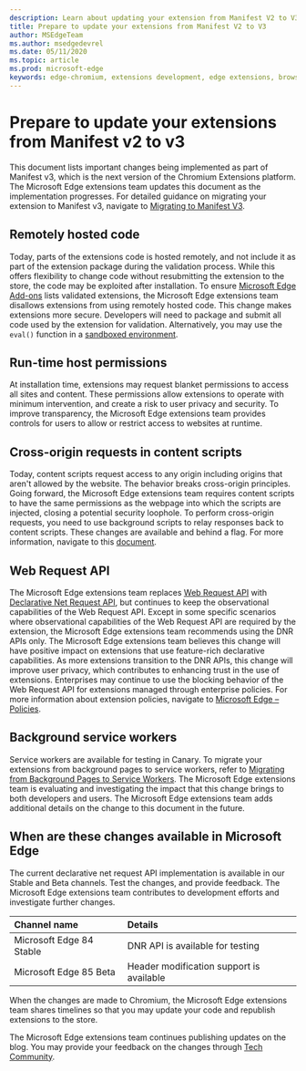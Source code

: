 ```yaml
---
description: Learn about updating your extension from Manifest V2 to V3
title: Prepare to update your extensions from Manifest V2 to V3
author: MSEdgeTeam
ms.author: msedgedevrel
ms.date: 05/11/2020
ms.topic: article
ms.prod: microsoft-edge
keywords: edge-chromium, extensions development, edge extensions, browser extensions, addons, developer, manifest v3, migrate to manifest v3
---
```

# Prepare to update your extensions from Manifest v2 to v3

This document lists important changes being implemented as part of Manifest v3, which is the next version of the Chromium Extensions platform.  The Microsoft Edge extensions team updates this document as the implementation progresses.  For detailed guidance on migrating your extension to Manifest v3, navigate to [Migrating to Manifest V3][ChromeDeveloperDocsExtensionsMv3Mv3MigrationChecklist].

## Remotely hosted code

Today, parts of the extensions code is hosted remotely, and not include it as part of the extension package during the validation process.  While this offers flexibility to change code without resubmitting the extension to the store, the code may be exploited after installation.  To ensure [Microsoft Edge Add-ons][MicrosoftMicrosoftedgeAddons] lists validated extensions, the Microsoft Edge extensions team disallows extensions from using remotely hosted code.  This change makes extensions more secure.  Developers will need to package and submit all code used by the extension for validation.  Alternatively, you may use the `eval()` function in a [sandboxed environment][ChromeDeveloperDocsExtensionsMv2Sandboxingeval].

## Run-time host permissions

At installation time, extensions may request blanket permissions to access all sites and content.  These permissions allow extensions to operate with minimum intervention, and create a risk to user privacy and security.  To improve transparency, the Microsoft Edge extensions team provides controls for users to allow or restrict access to websites at runtime.

## Cross-origin requests in content scripts

Today, content scripts request access to any origin including origins that aren't allowed by the website.  The behavior breaks cross-origin principles.  Going forward, the Microsoft Edge extensions team requires content scripts to have the same permissions as the webpage into which the scripts are injected, closing a potential security loophole.  To perform cross-origin requests, you need to use background scripts to relay responses back to content scripts.  These changes are available and behind a flag.  For more information, navigate to this [document][ChromiumHomeChromiumSecurityExtensionContentScriptFetches].

## Web Request API

The Microsoft Edge extensions team replaces [Web Request API][ChromeDeveloperDocsExtensionsReferenceWebrequest] with [Declarative Net Request API][ChromeDeveloperDocsExtensionsReferenceDeclarativenetrequest], but continues to keep the observational capabilities of the Web Request API.  Except in some specific scenarios where observational capabilities of the Web Request API are required by the extension, the Microsoft Edge extensions team recommends using the DNR APIs only.  The Microsoft Edge extensions team believes this change will have positive impact on extensions that use feature-rich declarative capabilities.  As more extensions transition to the DNR APIs, this change will improve user privacy, which contributes to enhancing trust in the use of extensions.
Enterprises may continue to use the blocking behavior of the Web Request API for extensions managed through enterprise policies.  For more information about extension policies, navigate to [Microsoft Edge – Policies][DeployedgeMicrosoftEdgePoliciesExtensions].

## Background service workers

Service workers are available for testing in Canary.  To migrate your extensions from background pages to service workers, refer to [Migrating from Background Pages to Service Workers][ChromeDeveloperDocsExtensionsMv3MigratingToServiceWorkers].  The Microsoft Edge extensions team is evaluating and investigating the impact that this change brings to both developers and users.  The Microsoft Edge extensions team adds additional details on the change to this document in the future.

## When are these changes available in Microsoft Edge

The current declarative net request API implementation is available in our Stable and Beta channels.  Test the changes, and provide feedback.  The Microsoft Edge extensions team contributes to development efforts and investigate further changes.

| Channel name | Details |
|:--- |:--- |
| Microsoft Edge 84 Stable | DNR API is available for testing |
| Microsoft Edge 85 Beta | Header modification support is available|

When the changes are made to Chromium, the Microsoft Edge extensions team shares timelines so that you may update your code and republish extensions to the store.

The Microsoft Edge extensions team continues publishing updates on the blog.  You may provide your feedback on the changes through [Tech Community][MicrosoftTechcommunityT5ArticlesManifestV3ChnagesAreNowAvailableInMicrosoftEdgeMP1780254].

<!-- links -->

[DeployedgeMicrosoftEdgePoliciesExtensions]: /deployedge/microsoft-edge-policies#extensions "Extensions - Microsoft Edge - Policies | Microsoft Docs"

[MicrosoftMicrosoftedgeAddons]: https://microsoftedge.microsoft.com/addons "Microsoft Edge Add-ons"

[MicrosoftTechcommunityT5ArticlesManifestV3ChnagesAreNowAvailableInMicrosoftEdgeMP1780254]: https://techcommunity.microsoft.com/t5/articles/manifest-v3-changes-are-now-available-in-microsoft-edge/m-p/1780254 "Manifest V3 changes are now available in Microsoft Edge | Microsoft Tech Community"

[ChromeDeveloperDocsExtensionsMv2Sandboxingeval]: https://developer.chrome.com/docs/extensions/mv2/sandboxingEval "Using eval in Chrome extensions | Chrome Developers"
[ChromeDeveloperDocsExtensionsMv3MigratingToServiceWorkers]:  https://developer.chrome.com/docs/extensions/mv3/migrating_to_service_workers "Migrating from background pages to service workers | Chrome Developers"
[ChromeDeveloperDocsExtensionsMv3Mv3MigrationChecklist]: https://developer.chrome.com/docs/extensions/mv3/mv3-migration-checklist "Manifest V3 migration checklist | Chrome Developers"

[ChromeDeveloperDocsExtensionsReferenceDeclarativenetrequest]: https://developer.chrome.com/docs/extensions/reference/declarativeNetRequest "chrome.declarativeNetRequest | Chrome Developers"
[ChromeDeveloperDocsExtensionsReferenceWebrequest]: https://developer.chrome.com/docs/extensions/reference/webRequest "chrome.webRequest | Chrome Developers"

[ChromiumHomeChromiumSecurityExtensionContentScriptFetches]: https://www.chromium.org/Home/chromium-security/extension-content-script-fetches "Changes to Cross-Origin Requests in Chrome Extension Content Scripts | The Chromium Projects"

